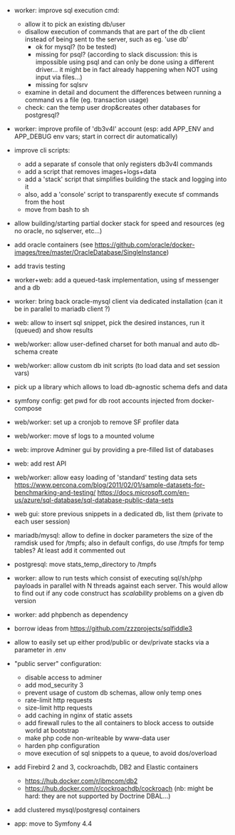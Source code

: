 - worker: improve sql execution cmd:
  + allow it to pick an existing db/user
  + disallow execution of commands that are part of the db client instead of being sent to the server, such as eg. 'use db'
    - ok for mysql? (to be tested)
    - missing for psql? (according to slack discussion: this is impossible using psql and can only be done using a different
      driver... it might be in fact already happening when NOT using input via files...)
    - missing for sqlsrv
  + examine in detail and document the differences between running a command vs a file (eg. transaction usage)
  + check: can the temp user drop&creates other databases for postgresql?

- worker: improve profile of 'db3v4l' account (esp: add APP_ENV and APP_DEBUG env vars; start in correct dir automatically)

- improve cli scripts:
  + add a separate sf console that only registers db3v4l commands
  + add a script that removes images+logs+data
  + add a 'stack' script that simplifies building the stack and logging into it
  + also, add a 'console' script to transparently execute sf commands from the host
  + move from bash to sh

- allow building/starting partial docker stack for speed and resources (eg no oracle, no sqlserver, etc...) 

- add oracle containers (see https://github.com/oracle/docker-images/tree/master/OracleDatabase/SingleInstance)

- add travis testing

- worker+web: add a queued-task implementation, using sf messenger and a db

- worker: bring back oracle-mysql client via dedicated installation (can it be in parallel to mariadb client ?)

- web: allow to insert sql snippet, pick the desired instances, run it (queued) and show results

- web/worker: allow user-defined charset for both manual and auto db-schema create

- web/worker: allow custom db init scripts (to load data and set session vars)

- pick up a library which allows to load db-agnostic schema defs and data

- symfony config: get pwd for db root accounts injected from docker-compose

- web/worker: set up a cronjob to remove SF profiler data

- web/worker: move sf logs to a mounted volume

- web: improve Adminer gui by providing a pre-filled list of databases 

- web: add rest API
  
- web/worker: allow easy loading of 'standard' testing data sets
  https://www.percona.com/blog/2011/02/01/sample-datasets-for-benchmarking-and-testing/
  https://docs.microsoft.com/en-us/azure/sql-database/sql-database-public-data-sets

- web gui: store previous snippets in a dedicated db, list them (private to each user session)

- mariadb/mysql: allow to define in docker parameters the size of the ramdisk used for /tmpfs; 
  also in default configs, do use /tmpfs for temp tables? At least add it commented out
 
- postgresql: move stats_temp_directory to /tmpfs

- worker: allow to run tests which consist of executing sql/sh/php payloads in parallel with N threads against each server.
  This would allow to find out if any code construct has _scalability_ problems on a given db version

- worker: add phpbench as dependency

- borrow ideas from https://github.com/zzzprojects/sqlfiddle3

- allow to easily set up either prod/public or dev/private stacks via a parameter in .env

- "public server" configuration:
  - disable access to adminer
  - add mod_security 3
  - prevent usage of custom db schemas, allow only temp ones
  - rate-limit http requests
  - size-limit http requests
  - add caching in nginx of static assets
  - add firewall rules to the all containers to block access to outside world at bootstrap
  - make php code non-writeable by www-data user
  - harden php configuration
  - move execution of sql snippets to a queue, to avoid dos/overload

- add Firebird 2 and 3, cockroachdb, DB2 and Elastic containers
  - https://hub.docker.com/r/ibmcom/db2
  - https://hub.docker.com/r/cockroachdb/cockroach
  (nb: might be hard: they are not supported by Doctrine DBAL...)

- add clustered mysql/postgresql containers

- app: move to Symfony 4.4
